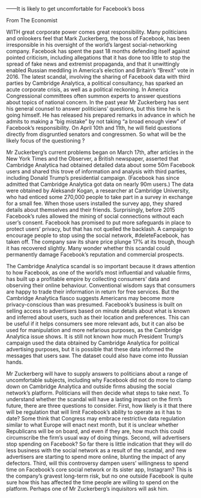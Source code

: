 ——It is likely to get uncomfortable for Facebook’s boss

From The Economist

WITH great corporate power comes great responsibility. Many politicians and onlookers feel that Mark Zuckerberg, the boss of Facebook, has been irresponsible in his oversight of the world’s largest social-networking company. Facebook has spent the past 18 months defending itself against pointed criticism, including allegations that it has done too little to stop the spread of fake news and extremist propaganda, and that it unwittingly enabled Russian meddling in America’s election and Britain’s “Brexit” vote in 2016. The latest scandal, involving the sharing of Facebook data with third parties by Cambridge Analytica, a political consultancy, has sparked an acute corporate crisis, as well as a political reckoning. In America Congressional committees often summon experts to answer questions about topics of national concern. In the past year Mr Zuckerberg has sent his general counsel to answer politicians’ questions, but this time he is going himself. He has released his prepared remarks in advance in which he admits to making a “big mistake” by not taking “a broad enough view” of Facebook’s responsibility. On April 10th and 11th, he will field questions directly from disgruntled senators and congressmen. So what will be the likely focus of the questioning ?

Mr Zuckerberg’s current problems began on March 17th, after articles in the New York Times and the Observer, a British newspaper, asserted that Cambridge Analytica had obtained detailed data about some 50m Facebook users and shared this trove of information and analysis with third parties, including Donald Trump’s presidential campaign. (Facebook has since admitted that Cambridge Analytica got data on nearly 90m users.) The data were obtained by Aleksandr Kogan, a researcher at Cambridge University, who had enticed some 270,000 people to take part in a survey in exchange for a small fee. When those users installed the survey app, they shared details about themselves and their friends. Surprisingly, before 2015 Facebook’s rules allowed the mining of social connections without each user’s consent. Facebook has promised to put more safeguards in place to protect users’ privacy, but that has not quelled the backlash. A campaign to encourage people to stop using the social network, #deleteFacebook, has taken off. The company saw its share price plunge 17% at its trough, though it has recovered slightly. Many wonder whether this scandal could permanently damage Facebook’s reputation and commercial prospects.

The Cambridge Analytica scandal is so important because it draws attention to how Facebook, as one of the world’s most influential and valuable firms, has built up a profitable empire by collecting consumers’ data and observing their online behaviour. Conventional wisdom says that consumers are happy to trade their information in return for free services. But the Cambridge Analytica fiasco suggests Americans may become more privacy-conscious than was presumed. Facebook’s business is built on selling access to advertisers based on minute details about what is known and inferred about users, such as their location and preferences. This can be useful if it helps consumers see more relevant ads, but it can also be used for manipulation and more nefarious purposes, as the Cambridge Analytica issue shows. It is still not known how much President Trump’s campaign used the data obtained by Cambridge Analytica for political advertising purposes, but it is possible that these data informed the messages that users saw. The dataset could also have come into Russian hands.

Mr Zuckerberg will have to supply answers to politicians about a range of uncomfortable subjects, including why Facebook did not do more to clamp down on Cambridge Analytica and outside firms abusing the social network’s platform. Politicians will then decide what steps to take next. To understand whether the scandal will have a lasting impact on the firm’s future, there are three questions to consider. First, how likely is it that there will be regulation that will limit Facebook’s ability to operate as it has to date? Some think that Congress may embrace restrictive data regulation similar to what Europe will enact next month, but it is unclear whether Republicans will be on board, and even if they are, how much this could circumscribe the firm’s usual way of doing things. Second, will advertisers stop spending on Facebook? So far there is little indication that they will do less business with the social network as a result of the scandal, and new advertisers are starting to spend more online, blunting the impact of any defectors. Third, will this controversy dampen users’ willingness to spend time on Facebook’s core social network or its sister app, Instagram? This is the company’s gravest long-term risk, but no one outside Facebook is quite sure how this has affected the time people are willing to spend on the platform. Perhaps one of Mr Zuckerberg’s inquisitors will ask him.
